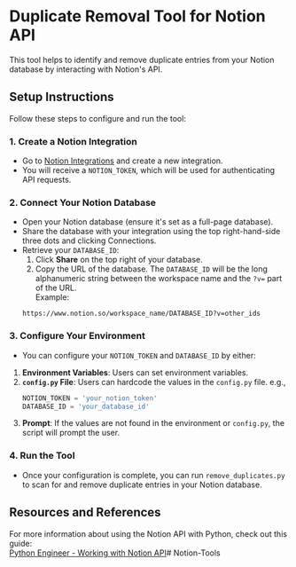 # Duplicate Removal Tool for Notion API

This tool helps to identify and remove duplicate entries from your Notion database by interacting with Notion's API.

## Setup Instructions

Follow these steps to configure and run the tool:

### 1. Create a Notion Integration
   - Go to [Notion Integrations](https://www.notion.so/my-integrations) and create a new integration.
   - You will receive a `NOTION_TOKEN`, which will be used for authenticating API requests.

### 2. Connect Your Notion Database
   - Open your Notion database (ensure it's set as a full-page database).
   - Share the database with your integration using the top right-hand-side three dots and clicking Connections.
   - Retrieve your `DATABASE_ID`:
     1. Click **Share** on the top right of your database.
     2. Copy the URL of the database. The `DATABASE_ID` will be the long alphanumeric string between the workspace name and the `?v=` part of the URL.  
     Example:  
     ```
     https://www.notion.so/workspace_name/DATABASE_ID?v=other_ids
     ```

### 3. Configure Your Environment
   - You can configure your `NOTION_TOKEN` and `DATABASE_ID` by either:
   1. **Environment Variables**: Users can set environment variables.
   2. **`config.py` File**: Users can hardcode the values in the `config.py` file.
      e.g., 
      ```python
      NOTION_TOKEN = 'your_notion_token'
      DATABASE_ID = 'your_database_id'
      ```
   3. **Prompt**: If the values are not found in the environment or `config.py`, the script will prompt the user.
     

### 4. Run the Tool
   - Once your configuration is complete, you can run ```remove_duplicates.py``` to scan for and remove duplicate entries in your Notion database.

## Resources and References
For more information about using the Notion API with Python, check out this guide:  
[Python Engineer - Working with Notion API](https://www.python-engineer.com/posts/notion-api-python/)# Notion-Tools
